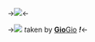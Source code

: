 ->![](https://gifcity.carrd.co/assets/images/gallery03/0e87901d.png?v=d7271437)<-

->![](https://gifcity.carrd.co/assets/images/gallery03/7d7ab221.gif?v=d7271437) *t*aken by [**Gio**Gio](https://rentry.co/dongiovanna) ***!***<-